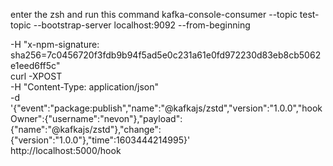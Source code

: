 enter the zsh and run this command
kafka-console-consumer --topic test-topic --bootstrap-server localhost:9092 --from-beginning

-H "x-npm-signature: sha256=7c0456720f3fdb9b94f5ad5e0c231a61e0fd972230d83eb8cb5062e1eed6ff5c" \
curl -XPOST \
    -H "Content-Type: application/json" \
    -d '{"event":"package:publish","name":"@kafkajs/zstd","version":"1.0.0","hookOwner":{"username":"nevon"},"payload":{"name":"@kafkajs/zstd"},"change":{"version":"1.0.0"},"time":1603444214995}' \
    http://localhost:5000/hook